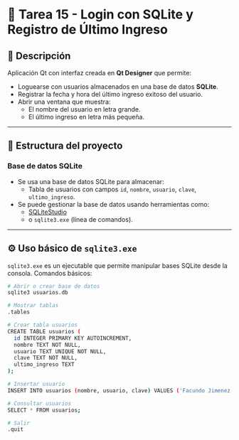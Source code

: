 # 🧾 Tarea 15 - Login con SQLite y Registro de Último Ingreso

## 📌 Descripción

Aplicación Qt con interfaz creada en **Qt Designer** que permite:

- Loguearse con usuarios almacenados en una base de datos **SQLite**.
- Registrar la fecha y hora del último ingreso exitoso del usuario.
- Abrir una ventana que muestra:
  - El nombre del usuario en letra grande.
  - El último ingreso en letra más pequeña.

---

## 🧱 Estructura del proyecto

### Base de datos SQLite

- Se usa una base de datos SQLite para almacenar:
  - Tabla de usuarios con campos `id`, `nombre`, `usuario`, `clave`, `ultimo_ingreso`.
- Se puede gestionar la base de datos usando herramientas como:
  - [SQLiteStudio](https://sqlitestudio.pl)
  - o `sqlite3.exe` (línea de comandos).

---

## ⚙️ Uso básico de `sqlite3.exe`

`sqlite3.exe` es un ejecutable que permite manipular bases SQLite desde la consola. Comandos básicos:

```bash
# Abrir o crear base de datos
sqlite3 usuarios.db

# Mostrar tablas
.tables

# Crear tabla usuarios
CREATE TABLE usuarios (
  id INTEGER PRIMARY KEY AUTOINCREMENT,
  nombre TEXT NOT NULL,
  usuario TEXT UNIQUE NOT NULL,
  clave TEXT NOT NULL,
  ultimo_ingreso TEXT
);

# Insertar usuario
INSERT INTO usuarios (nombre, usuario, clave) VALUES ('Facundo Jimenez', 'facu', '1234');

# Consultar usuarios
SELECT * FROM usuarios;

# Salir
.quit
